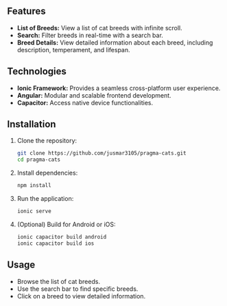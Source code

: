 ## Features

- **List of Breeds:** View a list of cat breeds with infinite scroll.
- **Search:** Filter breeds in real-time with a search bar.
- **Breed Details:** View detailed information about each breed, including description, temperament, and lifespan.

## Technologies

- **Ionic Framework:** Provides a seamless cross-platform user experience.
- **Angular:** Modular and scalable frontend development.
- **Capacitor:** Access native device functionalities.

## Installation

1. Clone the repository:
   ```bash
   git clone https://github.com/jusmar3105/pragma-cats.git
   cd pragma-cats
   ```
2. Install dependencies:
   ```bash
   npm install
   ```
3. Run the application:
   ```bash
   ionic serve
   ```
4. (Optional) Build for Android or iOS:
   ```bash
   ionic capacitor build android
   ionic capacitor build ios
   ```

## Usage

- Browse the list of cat breeds.
- Use the search bar to find specific breeds.
- Click on a breed to view detailed information.